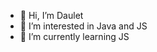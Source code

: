 - 👋 Hi, I’m Daulet
- 👀 I’m interested in Java and JS
- 🌱 I’m currently learning JS


<!---
Doka45/Doka45 is a ✨ special ✨ repository because its `README.md` (this file) appears on your GitHub profile.
You can click the Preview link to take a look at your changes.
--->
